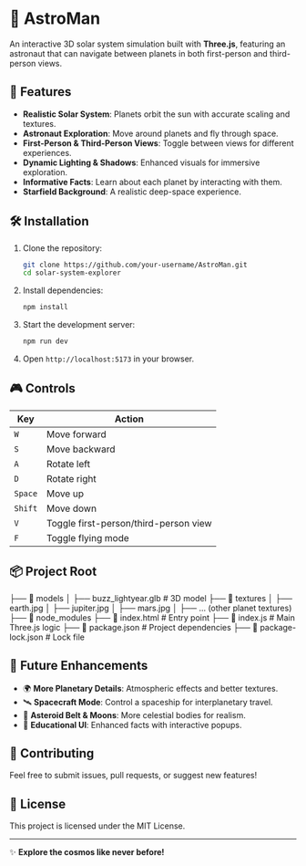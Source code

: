 # 🚀 AstroMan

An interactive 3D solar system simulation built with **Three.js**, featuring an astronaut that can navigate between planets in both first-person and third-person views.

## 🌌 Features
- **Realistic Solar System**: Planets orbit the sun with accurate scaling and textures.
- **Astronaut Exploration**: Move around planets and fly through space.
- **First-Person & Third-Person Views**: Toggle between views for different experiences.
- **Dynamic Lighting & Shadows**: Enhanced visuals for immersive exploration.
- **Informative Facts**: Learn about each planet by interacting with them.
- **Starfield Background**: A realistic deep-space experience.

## 🛠️ Installation
1. Clone the repository:
   ```sh
   git clone https://github.com/your-username/AstroMan.git
   cd solar-system-explorer
   ```
2. Install dependencies:
   ```sh
   npm install
   ```
3. Start the development server:
   ```sh
   npm run dev
   ```
4. Open `http://localhost:5173` in your browser.

## 🎮 Controls
| Key | Action |
|-----|--------|
| `W` | Move forward |
| `S` | Move backward |
| `A` | Rotate left |
| `D` | Rotate right |
| `Space` | Move up |
| `Shift` | Move down |
| `V` | Toggle first-person/third-person view |
| `F` | Toggle flying mode |

## 📦 Project Root
├── 📁 models
│   ├── buzz_lightyear.glb  # 3D model
├── 📁 textures
│   ├── earth.jpg
│   ├── jupiter.jpg
│   ├── mars.jpg
│   ├── ... (other planet textures)
├── 📁 node_modules
├── 📄 index.html  # Entry point
├── 📄 index.js  # Main Three.js logic
├── 📄 package.json  # Project dependencies
├── 📄 package-lock.json  # Lock file

## 🚀 Future Enhancements
- 🌍 **More Planetary Details**: Atmospheric effects and better textures.
- 🛰️ **Spacecraft Mode**: Control a spaceship for interplanetary travel.
- 🌠 **Asteroid Belt & Moons**: More celestial bodies for realism.
- 🔭 **Educational UI**: Enhanced facts with interactive popups.

## 🤝 Contributing
Feel free to submit issues, pull requests, or suggest new features!

## 📜 License
This project is licensed under the MIT License.

---
✨ **Explore the cosmos like never before!**

